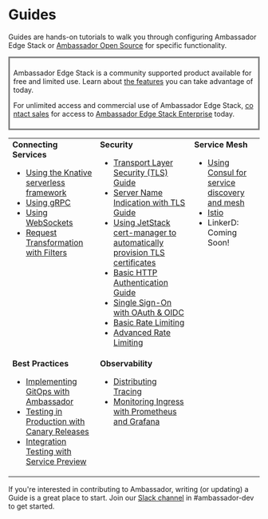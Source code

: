 # Guides

Guides are hands-on tutorials to walk you through configuring Ambassador Edge Stack or [Ambassador Open Source](content/user-guide/install-ambassador-oss) for specific functionality.

<div style="border: solid gray;padding:0.5em">

Ambassador Edge Stack is a community supported product available for free and limited use. Learn about [the features](getambassador.io/features) you can take advantage of today.

For unlimited access and commercial use of Ambassador Edge Stack, [contact sales](https:/www.getambassador.io/contact) for access to [Ambassador Edge Stack Enterprise](/user-guide/ambassador-edge-stack-enterprise) today.

</div>



<table>
<tr>
 <td style="vertical-align:top;">
  <strong>Connecting Services</strong>
 <ul>
  <li><a href="/user-guide/knative">Using the Knative serverless framework</a></li>
  <li><a href="/user-guide/grpc">Using gRPC</a></li>
  <li><a href="/user-guide/websockets-ambassador">Using WebSockets</a></li>
  <li><a href="/docs/guides/filter-dev-guide">Request Transformation with Filters</a></li>
 </ul>
 </td>
 <td style="vertical-align:top;">
  <strong>Security</strong>
 <ul>
  <li><a href="/user-guide/tls-termination">Transport Layer Security (TLS) Guide</a></li>
  <li><a href="/user-guide/sni">Server Name Indication with TLS Guide</a></li>
  <li><a href="/user-guide/cert-manager">Using JetStack cert-manager to automatically provision TLS certificates</a></li>
  <li><a href="/user-guide/auth-tutorial">Basic HTTP Authentication Guide</a></li>
  <li><a href="/user-guide/oauth-oidc-auth">Single Sign-On with OAuth & OIDC</a></li>
  <li><a href="/user-guide/rate-limiting-tutorial">Basic Rate Limiting</a></li>
  <li><a href="/user-guide/advanced-rate-limiting">Advanced Rate Limiting</a></li>   
 </ul>
 </td>
 <td style="vertical-align:top;">
  <strong>Service Mesh</strong>
  <ul>
   <li><a href="/user-guide/consul">Using Consul for service discovery and mesh</a></li>
   <li><a href="/user-guide/with-istio">Istio</a></li>
   <li>LinkerD: Coming Soon!</li>
  </ul>
 </td>
</tr>
<tr>
 <td style="vertical-align:top;">
  <strong>Best Practices</strong>
  <ul>
   <li><a href="/user-guide/gitops-ambassador">Implementing GitOps with Ambassador</a></li>
   <li><a href="/docs/dev-guide/canary-release-concepts">Testing in Production with Canary Releases</a></li>
   <li><a href="/docs/dev-guide/service-preview">Integration Testing with Service Preview</a></li>
  </ul>
 </td>
 <td style="vertical-align:top;">
  <strong>Observability</strong>
  <ul>
   <li><a href="/user-guide/tracing-tutorial">Distributing Tracing</a></li>
   <li><a href="/user-guide/monitoring">Monitoring Ingress with Prometheus and Grafana</a></li>
  </ul>
  </td>
</tr>
</table>

If you're interested in contributing to Ambassador, writing (or updating) a Guide is a great place to start. Join our [Slack channel](https://d6e.co/slack) in #ambassador-dev to get started.
